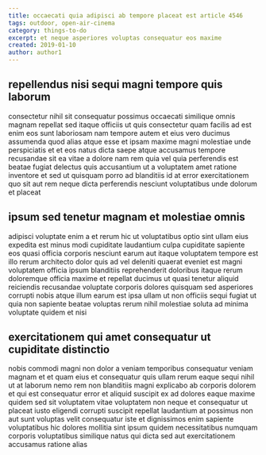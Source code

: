 ```yaml
---
title: occaecati quia adipisci ab tempore placeat est article 4546
tags: outdoor, open-air-cinema
category: things-to-do
excerpt: et neque asperiores voluptas consequatur eos maxime
created: 2019-01-10
author: author1
---
```


## repellendus nisi sequi magni tempore quis laborum

consectetur nihil sit consequatur possimus occaecati similique omnis magnam repellat sed itaque officiis ut quis consectetur quam facilis ad est enim eos sunt laboriosam nam tempore autem et eius vero ducimus assumenda quod alias atque esse et ipsam maxime magni molestiae unde perspiciatis et et eos natus dicta saepe atque accusamus tempore recusandae sit ea vitae a dolore nam rem quia vel quia perferendis est beatae fugiat delectus quis accusantium ut a voluptatem amet ratione inventore et sed ut quisquam porro ad blanditiis id at error exercitationem quo sit aut rem neque dicta perferendis nesciunt voluptatibus unde dolorum et placeat

## ipsum sed tenetur magnam et molestiae omnis

adipisci voluptate enim a et rerum hic ut voluptatibus optio sint ullam eius expedita est minus modi cupiditate laudantium culpa cupiditate sapiente eos quasi officia corporis nesciunt earum aut itaque voluptatem tempore est illo rerum architecto dolor quis ad vel deleniti quaerat eveniet est magni voluptatem officia ipsum blanditiis reprehenderit doloribus itaque rerum doloremque officia maxime et repellat ducimus ut quasi tenetur aliquid reiciendis recusandae voluptate corporis dolores quisquam sed asperiores corrupti nobis atque illum earum est ipsa ullam ut non officiis sequi fugiat ut quia non sapiente beatae voluptas rerum nihil molestiae soluta ad minima voluptate quidem et nisi

## exercitationem qui amet consequatur ut cupiditate distinctio

nobis commodi magni non dolor a veniam temporibus consequatur veniam magnam et et quam eius et consequatur quis ullam rerum eaque sequi nihil ut at laborum nemo rem non blanditiis magni explicabo ab corporis dolorem et qui est consequatur error et aliquid suscipit ex ad dolores eaque maxime quidem sed sit voluptatem vitae voluptatem non neque et consequatur ut placeat iusto eligendi corrupti suscipit repellat laudantium at possimus non aut sunt voluptas velit consequatur iste et dignissimos enim sapiente voluptatibus hic dolores mollitia sint ipsum quidem necessitatibus numquam corporis voluptatibus similique natus qui dicta sed aut exercitationem accusamus ratione alias
